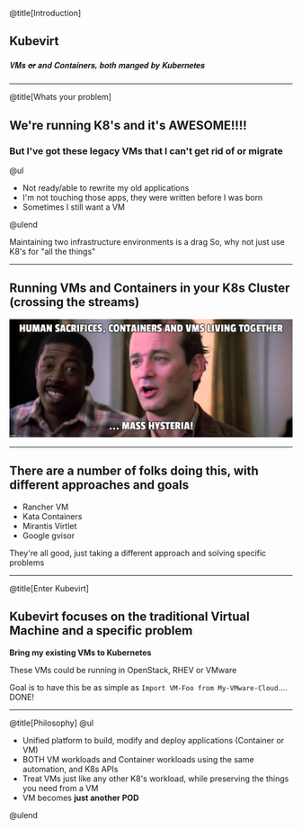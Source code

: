 @title[Introduction]
## Kubevirt
##### <span style="font-family:Helvetica Neue; font-weight:bold">VMs ~~or~~ and Containers, both manged by Kubernetes</span>

---
@title[Whats your problem]
## We're running K8's and it's AWESOME!!!!
### But I've got these legacy VMs that I can't get rid of or migrate

@ul

- Not ready/able to rewrite my old applications
- I'm not touching those apps, they were written before I was born
- Sometimes I still want a VM

@ulend

Maintaining two infrastructure environments is a drag
So, why not just use K8's for "all the things"

---
## Running VMs and Containers in your K8s Cluster (crossing the streams)

![Image-Absolute](assets/MassHysteria.jpg)

---
## There are a number of folks doing this, with different approaches and goals

* Rancher VM
* Kata Containers
* Mirantis Virtlet
* Google gvisor

They're all good, just taking a different approach and solving specific problems

---
@title[Enter Kubevirt]
## Kubevirt focuses on the traditional Virtual Machine and a specific problem

**Bring my existing VMs to Kubernetes**

These VMs could be running in OpenStack, RHEV or VMware

Goal is to have this be as simple as `Import VM-Foo from My-VMware-Cloud`.... DONE!

---
@title[Philosophy]
@ul

- Unified platform to build, modify and deploy applications (Container or VM)
- BOTH VM workloads and Container workloads using the same automation, and K8s APIs
- Treat VMs just like any other K8's workload, while preserving the things you need from a VM
- VM becomes **just another POD**

@ulend
